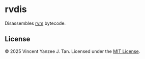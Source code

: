# rvdis

Disassembles [rvm](https://github.com/vytdev/rvm) bytecode.

## License

&copy; 2025 Vincent Yanzee J. Tan. Licensed under the
[MIT License](./LICENSE).
